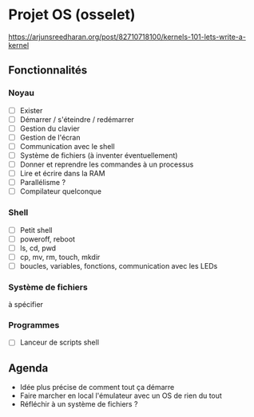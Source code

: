 # Projet OS (osselet)

https://arjunsreedharan.org/post/82710718100/kernels-101-lets-write-a-kernel

## Fonctionnalités

### Noyau

- [ ] Exister
- [ ] Démarrer / s'éteindre / redémarrer
- [ ] Gestion du clavier
- [ ] Gestion de l'écran
- [ ] Communication avec le shell
- [ ] Système de fichiers (à inventer éventuellement)
- [ ] Donner et reprendre les commandes à un processus
- [ ] Lire et écrire dans la RAM
- [ ] Parallélisme ?
- [ ] Compilateur quelconque

### Shell

- [ ] Petit shell
- [ ] poweroff, reboot
- [ ] ls, cd, pwd
- [ ] cp, mv, rm, touch, mkdir
- [ ] boucles, variables, fonctions, communication avec les LEDs

### Système de fichiers

à spécifier

### Programmes

- [ ] Lanceur de scripts shell



## Agenda

- Idée plus précise de comment tout ça démarre
- Faire marcher en local l'émulateur avec un OS de rien du tout
- Réfléchir à un système de fichiers ?
